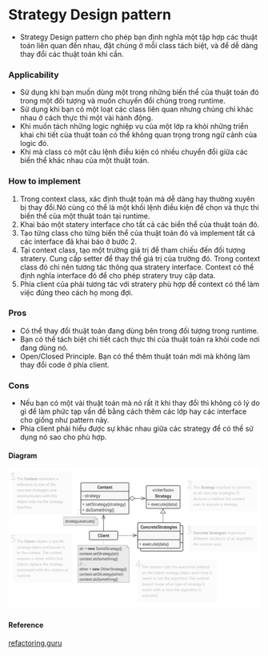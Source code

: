 # Strategy Design pattern
- Strategy Design pattern cho phép bạn định nghĩa một tập hợp các thuật toán liên quan đến nhau, đặt chúng ở mỗi class tách biệt, và để dễ dàng thay đổi các thuật toán khi cần.
### Applicability
- Sử dụng khi bạn muốn dùng một trong những biến thể của thuật toán đó trong một đối tượng và muốn chuyển đổi chúng trong runtime.
- Sử dụng khi bạn có một loạt các class liên quan nhưng chúng chỉ khác nhau ở cách thực thi một vài hành động.
- Khi muốn tách những logic nghiệp vụ của một lớp ra khỏi những triển khai chi tiết của thuật toán có thể không quan trọng trong ngữ cảnh của logic đó.
- Khi mà class có một câu lệnh điều kiện có nhiều chuyển đổi giữa các biến thể khác nhau của một thuật toán. 
### How to implement
1. Trong context class, xác định thuật toán mà dễ dàng hay thường xuyên bị thay đổi.Nó cùng có thể là một khối lệnh điều kiện để chọn và thực thi biến thể của một thuật toán tại runtime.
2. Khai báo một statery interface cho tất cả các biển thể của thuật toán đó.
3. Tạo từng class cho từng biến thể của thuật toán đó và implement tất cả các interface đã khai báo ở bước 2.
4. Tại context class, tạo một trường giá trị để tham chiếu đến đối tượng stratery. Cung cấp setter để thay thế giá trị của trường đó. Trong context class đó chỉ nên tương tác thông qua stratery interface. Context có thể định nghĩa interface đó để cho phép stratery truy cập data.
5. Phía client của phải tương tác với stratery phù hợp để context có thể làm việc đúng theo cách họ mong đợi.
### Pros
- Có thể thay đổi thuật toán đang dùng bên trong đối tượng trong runtime.
- Bạn có thể tách biệt chi tiết cách thực thi của thuật toán ra khỏi code nơi đang dùng nó.
- Open/Closed Principle. Bạn có thể thêm thuật toán mới mà không làm thay đổi code ở phía client.
### Cons
- Nếu bạn có một vài thuật toán mà nó rất ít khi thay đổi thì không có lý do gì để làm phức tạp vấn đề bằng cách thêm các lớp hay các interface cho giống như pattern này.
- Phía client phải hiểu được sự khác nhau giữa các strategy để có thể sử dụng nó sao cho phù hợp.
#### Diagram
![strategyDiagram](https://github.com/duclongdev/Design-Patterns/blob/main/Behavioral%20Patterns/strategy/Stategy.png)
#### Reference
[refactoring.guru](https://refactoring.guru/design-patterns/strategy)
